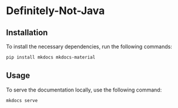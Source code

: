 # Definitely-Not-Java

## Installation

To install the necessary dependencies, run the following commands:

```sh
pip install mkdocs mkdocs-material
```

## Usage

To serve the documentation locally, use the following command:

```sh
mkdocs serve
```